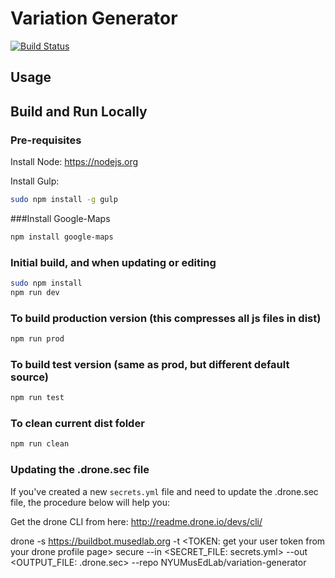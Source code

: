 # Variation Generator

[![Build Status](https://buildbot.musedlab.org/api/badges/NYUMusEdLab/variation-generator/status.svg)](https://buildbot.musedlab.org/NYUMusEdLab/variation-generator)

## Usage


## Build and Run Locally

### Pre-requisites

Install Node: https://nodejs.org

Install Gulp:
```sh
sudo npm install -g gulp
```

###Install Google-Maps
```sh
npm install google-maps
```

### Initial build, and when updating or editing
```sh
sudo npm install
npm run dev
```
### To build production version (this compresses all js files in dist)
```sh
npm run prod
```

### To build test version (same as prod, but different default source)
```sh
npm run test
```

### To clean current dist folder
```sh
npm run clean
```

### Updating the .drone.sec file

If you've created a new `secrets.yml` file and need to update the .drone.sec file, the procedure below will help you:

Get the drone CLI from here: http://readme.drone.io/devs/cli/

drone -s https://buildbot.musedlab.org -t <TOKEN: get your user token from your drone profile page> secure --in <SECRET_FILE: secrets.yml> --out <OUTPUT_FILE: .drone.sec> --repo NYUMusEdLab/variation-generator
